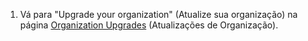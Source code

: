 1. Vá para "Upgrade your organization" (Atualize sua organização) na página [Organization Upgrades](https://education.github.com/toolbox/offers/github-org-upgrades) (Atualizações de Organização).
